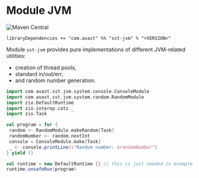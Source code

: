 # Module JVM

![Maven Central](https://img.shields.io/maven-central/v/com.avast/sst-jvm_2.12)

`libraryDependencies += "com.avast" %% "sst-jvm" % "<VERSION>"`

Module `sst-jvm` provides pure implementations of different JVM-related utilities:
 
* creation of thread pools,
* standard in/out/err,
* and random number generation.
  
 ```scala mdoc
import com.avast.sst.jvm.system.console.ConsoleModule
import com.avast.sst.jvm.system.random.RandomModule
import zio.DefaultRuntime
import zio.interop.catz._
import zio.Task
 
val program = for {
  random <- RandomModule.makeRandom[Task]
  randomNumber <- random.nextInt
  console = ConsoleModule.make[Task]
  _ <- console.printLine(s"Random number: $randomNumber")
} yield ()

val runtime = new DefaultRuntime {} // this is just needed in example
runtime.unsafeRun(program)
 ```
